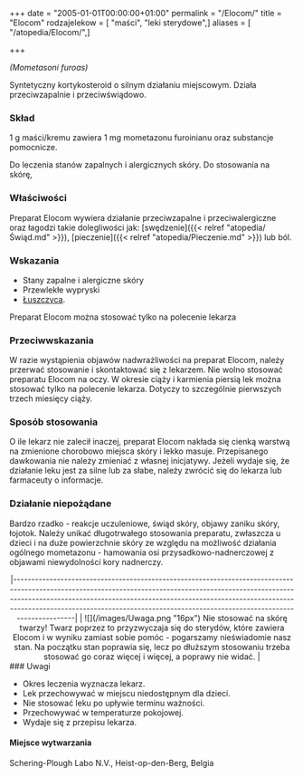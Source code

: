 +++
date = "2005-01-01T00:00:00+01:00"
permalink = "/Elocom/"
title = "Elocom"
rodzajelekow = [ "maści", "leki sterydowe",]
aliases = [ "/atopedia/Elocom/",]

+++

*(Mometasoni furoas)*

Syntetyczny kortykosteroid o silnym działaniu miejscowym. Działa przeciwzapalnie i przeciwświądowo.

### Skład

1 g maści/kremu zawiera 1 mg mometazonu furoinianu oraz substancje pomocnicze.

Do leczenia stanów zapalnych i alergicznych skóry. Do stosowania na skórę,

### Właściwości

Preparat Elocom wywiera działanie przeciwzapalne i przeciwalergiczne oraz łagodzi takie dolegliwości jak: [swędzenie]({{< relref "atopedia/Świąd.md" >}}), [pieczenie]({{< relref "atopedia/Pieczenie.md" >}}) lub ból.

### Wskazania

-   Stany zapalne i alergiczne skóry
-   Przewlekłe wypryski
-   [Łuszczyca](/atopedia/Łuszczyca).

Preparat Elocom można stosować tylko na polecenie lekarza

### Przeciwwskazania

W razie wystąpienia objawów nadwrażliwości na preparat Elocom, należy przerwać stosowanie i skontaktować się z lekarzem. Nie wolno stosować preparatu Elocom na oczy. W okresie ciąży i karmienia piersią lek można stosować tylko na polecenie lekarza. Dotyczy to szczególnie pierwszych trzech miesięcy ciąży.

### Sposób stosowania

O ile lekarz nie zalecił inaczej, preparat Elocom nakłada się cienką warstwą na zmienione chorobowo miejsca skóry i lekko masuje. Przepisanego dawkowania nie należy zmieniać z własnej inicjatywy. Jeżeli wydaje się, że działanie leku jest za silne lub za słabe, należy zwrócić się do lekarza lub farmaceuty o informacje.

### Działanie niepożądane

Bardzo rzadko - reakcje uczuleniowe, świąd skóry, objawy zaniku skóry, łojotok. Należy unikać długotrwałego stosowania preparatu, zwłaszcza u dzieci i na duże powierzchnie skóry ze względu na możliwość działania ogólnego mometazonu - hamowania osi przysadkowo-nadnerczowej z objawami niewydolności kory nadnerczy.

<div align="center">
|---------------------------------------------------------------------------------------------------------------------------------------------------------------------------------------------------------------------------------------------------------------------------------------------------------------------------------------|
| ![](/images/Uwaga.png "16px") Nie stosować na skórę twarzy! Twarz poprzez to przyzwyczaja się do sterydów, które zawiera Elocom i w wyniku zamiast sobie pomóc - pogarszamy nieświadomie nasz stan. Na początku stan poprawia się, lecz po dłuższym stosowaniu trzeba stosować go coraz więcej i więcej, a poprawy nie widać. |

</div>
### Uwagi

-   Okres leczenia wyznacza lekarz.
-   Lek przechowywać w miejscu niedostępnym dla dzieci.
-   Nie stosować leku po upływie terminu ważności.
-   Przechowywać w temperaturze pokojowej.
-   Wydaje się z przepisu lekarza.

#### Miejsce wytwarzania

Schering-Plough Labo N.V., Heist-op-den-Berg, Belgia
